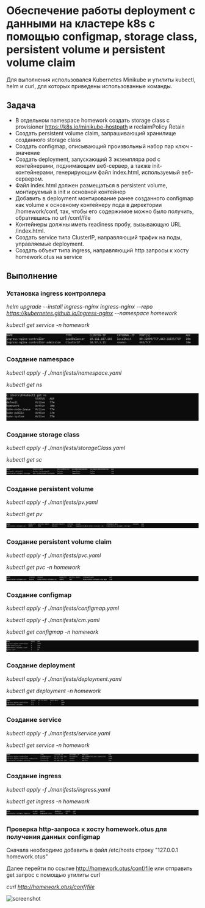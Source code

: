 # Обеспечение работы deployment с данными на кластере k8s с помощью configmap, storage class, persistent volume и persistent volume claim

Для выполнения использовался Kubernetes Minikube и утилиты kubectl, helm и curl, для которых приведены использованные команды.

## Задача 
- В отдельном namespace homework создать storage сlass с provisioner https://k8s.io/minikube-hostpath и reclaimPolicy Retain
- Создать persistent volume claim, запрашивающий хранилище созданного storage сlass
- Создать configmap, описывающий произвольный набор пар ключ - значение
- Создать deployment, запускающий 3 экземпляра pod c контейнерами, поднимающим веб-сервер, а также init-контейнерами, генерирующим файл index.html, используемый веб-сервером.
- Файл index.html должен размещаться в persistent volume, монтируемый в init и основной контейнер
- Добавить в deployment монтирование ранее созданного configmap как volume к основному контейнеру пода в директории /homework/conf, так, чтобы его содержимое можно было получить, обратившись по url /conf/file
- Контейнеры должны иметь readiness пробу, вызывающую URL /index.html.
- Создать service типа ClusterIP, направляющий трафик на поды, управляемые deployment.
- Создать объект типа ingress, направляющий http запросы к хосту homework.otus на service 

## Выполнение 
### Установка ingress контроллера
*helm upgrade --install ingress-nginx ingress-nginx --repo https://kubernetes.github.io/ingress-nginx --namespace homework*

*kubectl get service -n homework*

![screenshot](images/ingress-controller.jpg)

### Создание namespace
*kubectl apply -f ./manifests/namespace.yaml*

*kubectl get ns*

![screenshot](images/namespaces.jpg)

### Создание storage class
*kubectl apply -f ./manifests/storageClass.yaml*

*kubectl get sc*

![screenshot](images/storageclass.jpg)

### Создание persistent volume
*kubectl apply -f ./manifests/pv.yaml*

*kubectl get pv*

![screenshot](images/pv.jpg)

### Создание persistent volume claim
*kubectl apply -f ./manifests/pvc.yaml*

*kubectl get pvc -n homework*

![screenshot](images/pvc.jpg)

### Создание configmap
*kubectl apply -f ./manifests/configmap.yaml*

*kubectl apply -f ./manifests/cm.yaml*

*kubectl get configmap -n homework*

![screenshot](images/configmap.jpg)

### Создание deployment
*kubectl apply -f ./manifests/deployment.yaml*

*kubectl get deployment -n homework*

![screenshot](images/deployment.jpg)

### Создание service
*kubectl apply -f ./manifests/service.yaml*

*kubectl get service -n homework*

![screenshot](images/service.jpg)

### Создание ingress
*kubectl apply -f ./manifests/ingress.yaml*

*kubectl get ingress -n homework*

![screenshot](images/ingress.jpg)

### Проверка http-запроса к хосту homework.otus для получения данных configmap

Сначала необходимо добавить в файл /etc/hosts строку "127.0.0.1 homework.otus"

Далее перейти по ссылке http://homework.otus/conf/file или отправить get запрос с помощью утилиты curl

*curl http://homework.otus/conf/file*

![screenshot](images/homework_otus_conf_file_response.jpg)
